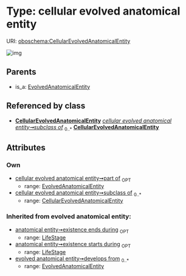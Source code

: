 
# Type: cellular evolved anatomical entity




URI: [oboschema:CellularEvolvedAnatomicalEntity](http://purl.obolibrary.org/oboschema/CellularEvolvedAnatomicalEntity)


![img](http://yuml.me/diagram/nofunky;dir:TB/class/[LifeStage],[EvolvedAnatomicalEntity],[EvolvedAnatomicalEntity]<part%20of%200..1-++[CellularEvolvedAnatomicalEntity],[CellularEvolvedAnatomicalEntity]<subclass%20of%200..*-++[CellularEvolvedAnatomicalEntity],[EvolvedAnatomicalEntity]^-[CellularEvolvedAnatomicalEntity])

## Parents

 *  is_a: [EvolvedAnatomicalEntity](EvolvedAnatomicalEntity.md)

## Referenced by class

 *  **[CellularEvolvedAnatomicalEntity](CellularEvolvedAnatomicalEntity.md)** *[cellular evolved anatomical entity➞subclass of](cellular_evolved_anatomical_entity_subclass_of.md)*  <sub>0..*</sub>  **[CellularEvolvedAnatomicalEntity](CellularEvolvedAnatomicalEntity.md)**

## Attributes


### Own

 * [cellular evolved anatomical entity➞part of](cellular_evolved_anatomical_entity_part_of.md)  <sub>OPT</sub>
    * range: [EvolvedAnatomicalEntity](EvolvedAnatomicalEntity.md)
 * [cellular evolved anatomical entity➞subclass of](cellular_evolved_anatomical_entity_subclass_of.md)  <sub>0..*</sub>
    * range: [CellularEvolvedAnatomicalEntity](CellularEvolvedAnatomicalEntity.md)

### Inherited from evolved anatomical entity:

 * [anatomical entity➞existence ends during](anatomical_entity_existence_ends_during.md)  <sub>OPT</sub>
    * range: [LifeStage](LifeStage.md)
 * [anatomical entity➞existence starts during](anatomical_entity_existence_starts_during.md)  <sub>OPT</sub>
    * range: [LifeStage](LifeStage.md)
 * [evolved anatomical entity➞develops from](evolved_anatomical_entity_develops_from.md)  <sub>0..*</sub>
    * range: [EvolvedAnatomicalEntity](EvolvedAnatomicalEntity.md)

